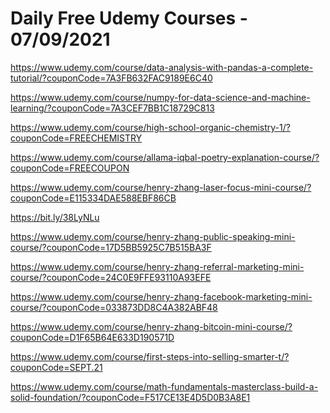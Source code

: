 # Daily Free Udemy Courses - 07/09/2021

https://www.udemy.com/course/data-analysis-with-pandas-a-complete-tutorial/?couponCode=7A3FB632FAC9189E6C40
https://www.udemy.com/course/numpy-for-data-science-and-machine-learning/?couponCode=7A3CEF7BB1C18729C813
https://www.udemy.com/course/high-school-organic-chemistry-1/?couponCode=FREECHEMISTRY
https://www.udemy.com/course/allama-iqbal-poetry-explanation-course/?couponCode=FREECOUPON
https://www.udemy.com/course/henry-zhang-laser-focus-mini-course/?couponCode=E115334DAE588EBF86CB
https://bit.ly/38LyNLu
https://www.udemy.com/course/henry-zhang-public-speaking-mini-course/?couponCode=17D5BB5925C7B515BA3F
https://www.udemy.com/course/henry-zhang-referral-marketing-mini-course/?couponCode=24C0E9FFE93110A93EFE
https://www.udemy.com/course/henry-zhang-facebook-marketing-mini-course/?couponCode=033873DD8C4A382ABF48
https://www.udemy.com/course/henry-zhang-bitcoin-mini-course/?couponCode=D1F65B64E633D190571D
https://www.udemy.com/course/first-steps-into-selling-smarter-t/?couponCode=SEPT.21
https://www.udemy.com/course/math-fundamentals-masterclass-build-a-solid-foundation/?couponCode=F517CE13E4D5D0B3A8E1
